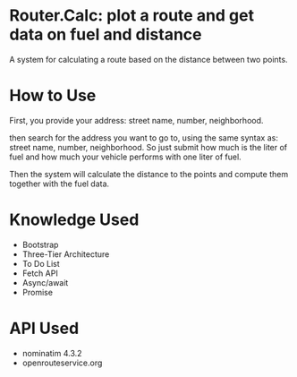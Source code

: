 # Router.Calc: plot a route and get data on fuel and distance
A system for calculating a route based on the distance between two points.

# How to Use
First, you provide your address: street name, number, neighborhood.

then search for the address you want to go to, using the same syntax as: street name, number, neighborhood.
So just submit how much is the liter of fuel and how much your vehicle performs with one liter of fuel.

Then the system will calculate the distance to the points and compute them together with the fuel data.

# Knowledge Used
- Bootstrap
- Three-Tier Architecture
- To Do List
- Fetch API
- Async/await
- Promise

# API Used
- nominatim 4.3.2
- openrouteservice.org

